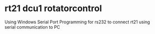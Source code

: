 # rt21 dcu1 rotatorcontrol
Using Windows Serial Port Programming for rs232 to connect rt21 using serial communication to PC
